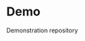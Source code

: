 # Demo
Demonstration repository

 



 





































































